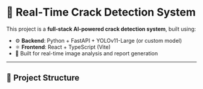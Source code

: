 # 🧠 Real‑Time Crack Detection System

This project is a **full‑stack AI‑powered crack detection system**, built using:

- ⚙️ **Backend**: Python + FastAPI + YOLOv11-Large (or custom model)
- ⚛️ **Frontend**: React + TypeScript (Vite)
- 🎯 Built for real-time image analysis and report generation

---

## 📁 Project Structure

